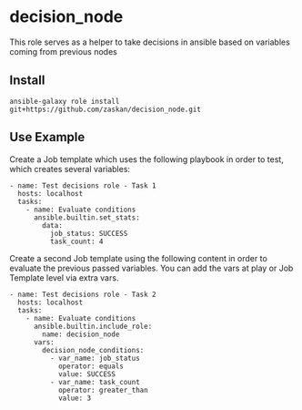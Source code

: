decision_node
=========

This role serves as a helper to take decisions in ansible based on variables coming from previous nodes

Install
-------

```
ansible-galaxy role install git+https://github.com/zaskan/decision_node.git
```

Use Example
--------------

Create a Job template which uses the following playbook in order to test, which creates several variables:

```
- name: Test decisions role - Task 1
  hosts: localhost
  tasks:
    - name: Evaluate conditions
      ansible.builtin.set_stats:
        data:
          job_status: SUCCESS
          task_count: 4
```

Create a second Job template using the following content in order to evaluate the previous passed variables. You can add the vars at play or Job Template level via extra vars.

```
- name: Test decisions role - Task 2
  hosts: localhost
  tasks:
    - name: Evaluate conditions
      ansible.builtin.include_role:
        name: decision_node
      vars:
        decision_node_conditions:
          - var_name: job_status
            operator: equals
            value: SUCCESS
          - var_name: task_count
            operator: greater_than
            value: 3
```
